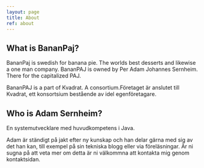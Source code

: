 ```yaml
---
layout: page
title: About
ref: about
---
```


## What is BananPaj?
BananPaj is swedish for banana pie. The worlds best desserts and likewise a 
one man company. BananPAJ is owned by Per Adam Johannes Sernheim. There for the
capitalized PAJ.

BananPAJ is a part of Kvadrat. A consortium.Företaget är anslutet till Kvadrat, ett konsortsium bestående av idel
egenföretagare.

## Who is Adam Sernheim?
En systemutvecklare med huvudkompetens i Java.

Adam är ständigt på jakt efter ny kunskap och han delar gärna med sig av det han
kan, till exempel på sin tekniska blogg eller via föreläsningar. Är ni sugna på
att veta mer om detta är ni välkommna att kontakta mig genom kontaktsidan.

